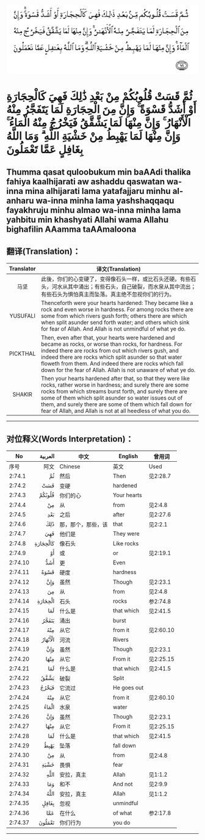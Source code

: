 ![002:074](images/002_074.gif)

#  ثُمَّ قَسَتْ قُلُوبُكُمْ مِنْ بَعْدِ ذَٰلِكَ فَهِيَ كَالْحِجَارَةِ أَوْ أَشَدُّ قَسْوَةً ۚ وَإِنَّ مِنَ الْحِجَارَةِ لَمَا يَتَفَجَّرُ مِنْهُ الْأَنْهَارُ ۚ وَإِنَّ مِنْهَا لَمَا يَشَّقَّقُ فَيَخْرُجُ مِنْهُ الْمَاءُ ۚ وَإِنَّ مِنْهَا لَمَا يَهْبِطُ مِنْ خَشْيَةِ اللَّهِ ۗ وَمَا اللَّهُ بِغَافِلٍ عَمَّا تَعْمَلُونَ 

## Thumma qasat quloobukum min baAAdi thalika fahiya kaalhijarati aw ashaddu qaswatan wa-inna mina alhijarati lama yatafajjaru minhu al-anharu wa-inna minha lama yashshaqqaqu fayakhruju minhu almao wa-inna minha lama yahbitu min khashyati Allahi wama Allahu bighafilin AAamma taAAmaloona

## 翻译(Translation)：

| Translator | 译文(Translation)                                            |
|:----------:| ------------------------------------------------------------ |
| 马坚       | 此後，你们的心变硬了，变得像石头一样，或比石头还硬。有些石头，河水从其中涌出；有些石头，自己破裂，而水泉从其中流出；有些石头为惧怕真主而坠落。真主绝不忽视你们的行为。 |
| YUSUFALI   | Thenceforth were your hearts hardened: They became like a rock and even worse in hardness. For among rocks there are some from which rivers gush forth; others there are which when split asunder send forth water; and others which sink for fear of Allah. And Allah is not unmindful of what ye do. |
| PICKTHAL   | Then, even after that, your hearts were hardened and became as rocks, or worse than rocks, for hardness. For indeed there are rocks from out which rivers gush, and indeed there are rocks which split asunder so that water floweth from them. And indeed there are rocks which fall down for the fear of Allah. Allah is not unaware of what ye do. |
| SHAKIR     | Then your hearts hardened after that, so that they were like rocks, rather worse in hardness; and surely there are some rocks from which streams burst forth, and surely there are some of them which split asunder so water issues out of them, and surely there are some of them which fall down for fear of Allah, and Allah is not at all heedless of what you do. |

---

## 对位释义(Words Interpretation)：

| No      |  العربية | 中文               | English     | 曾用词    |
| ------- | -------: | ------------------ | ----------- | --------- |
| 序号    |     阿文 | Chinese            | 英文        | Used      |
| 2:74.1  |       ثُمَّ | 然后               | Then        | 见2:28.7  |
| 2:74.2  |      قَسَتْ | 变硬               | hardened    |           |
| 2:74.3  |   قُلُوبُكُمْ | 你们的心           | Your hearts |           |
| 2:74.4  |       مِنْ | 从                 | from        | 见2:4.8   |
| 2:74.5  |      بَعْدِ | 之后               | after       | 见2:27.6  |
| 2:74.6  |      ذَٰلِكَ | 那，那个，那些，该 | that        | 见2:2.1   |
| 2:74.7  |      فَهِيَ | 他们是             | They were   |           |
| 2:74.8  | كَالْحِجَارَةِ | 像石头             | Like rocks  |           |
| 2:74.9  |       أَوْ | 或                 | or          | 见2:19.1  |
| 2:74.10 |      أَشَدُّ | 更                 | Even        |           |
| 2:74.11 |     قَسْوَةً | 硬度               | hardness    |           |
| 2:74.12 |      وَإِنَّ | 虽然               | Though      | 见2:23.1  |
| 2:74.13 |       مِنَ | 从                 | from        | 见2:4.8   |
| 2:74.14 |  الْحِجَارَةِ | 石头               | rocks       | 参2:74.8  |
| 2:74.15 |      لَمَا | 什么是             | that which  | 见2:41.5  |
| 2:74.16 |    يَتَفَجَّرُ | 涌出               | burst       |           |
| 2:74.17 |      مِنْهُ | 从它               | from it     | 见2:60.10 |
| 2:74.18 |  الْأَنْهَارُ | 河流               | Rivers      |           |
| 2:74.19 |      وَإِنَّ | 虽然               | Though      | 见2:23.1  |
| 2:74.20 |     مِنْهَا | 从它               | From it     | 见2:25.15 |
| 2:74.21 |      لَمَا | 什么是             | that which  | 见2:41.5  |
| 2:74.22 |     يَشَّقَّقُ | 破裂               | Split       |           |
| 2:74.23 |    فَيَخْرُجُ | 它流过             | He goes out |           |
| 2:74.24 |      مِنْهُ | 从它               | from it     | 见2:60.10 |
| 2:74.25 |    الْمَاءُ | 水泉               | water       |           |
| 2:74.26 |      وَإِنَّ | 虽然               | Though      | 见2:23.1  |
| 2:74.27 |     مِنْهَا | 从它               | From it     | 见2:25.15 |
| 2:74.28 |      لَمَا | 什么是             | that which  | 见2:41.5  |
| 2:74.29 |     يَهْبِطُ | 坠落               | fall down   |           |
| 2:74.30 |       مِنْ | 从                 | from        | 见2:4.8   |
| 2:74.31 |     خَشْيَةِ | 畏惧               | fear        |           |
| 2:74.32 |     اللَّهِ | 安拉，真主         | Allah       | 见1:1.2   |
| 2:74.33 |      وَمَا | 和不               | And not     | 见2:9.9   |
| 2:74.34 |     اللَّهُ | 安拉，真主         | Allah       | 见1:1.2   |
| 2:74.35 |    بِغَافِلٍ | 忽视               | unmindful   |           |
| 2:74.36 |      عَمَّا | 在什么             | of what     | 参2:17.8  |
| 2:74.37 |   تَعْمَلُونَ | 你们行为           | you do      |           |

---
